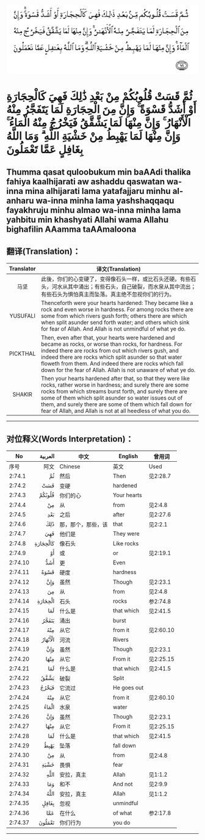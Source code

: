 ![002:074](images/002_074.gif)

#  ثُمَّ قَسَتْ قُلُوبُكُمْ مِنْ بَعْدِ ذَٰلِكَ فَهِيَ كَالْحِجَارَةِ أَوْ أَشَدُّ قَسْوَةً ۚ وَإِنَّ مِنَ الْحِجَارَةِ لَمَا يَتَفَجَّرُ مِنْهُ الْأَنْهَارُ ۚ وَإِنَّ مِنْهَا لَمَا يَشَّقَّقُ فَيَخْرُجُ مِنْهُ الْمَاءُ ۚ وَإِنَّ مِنْهَا لَمَا يَهْبِطُ مِنْ خَشْيَةِ اللَّهِ ۗ وَمَا اللَّهُ بِغَافِلٍ عَمَّا تَعْمَلُونَ 

## Thumma qasat quloobukum min baAAdi thalika fahiya kaalhijarati aw ashaddu qaswatan wa-inna mina alhijarati lama yatafajjaru minhu al-anharu wa-inna minha lama yashshaqqaqu fayakhruju minhu almao wa-inna minha lama yahbitu min khashyati Allahi wama Allahu bighafilin AAamma taAAmaloona

## 翻译(Translation)：

| Translator | 译文(Translation)                                            |
|:----------:| ------------------------------------------------------------ |
| 马坚       | 此後，你们的心变硬了，变得像石头一样，或比石头还硬。有些石头，河水从其中涌出；有些石头，自己破裂，而水泉从其中流出；有些石头为惧怕真主而坠落。真主绝不忽视你们的行为。 |
| YUSUFALI   | Thenceforth were your hearts hardened: They became like a rock and even worse in hardness. For among rocks there are some from which rivers gush forth; others there are which when split asunder send forth water; and others which sink for fear of Allah. And Allah is not unmindful of what ye do. |
| PICKTHAL   | Then, even after that, your hearts were hardened and became as rocks, or worse than rocks, for hardness. For indeed there are rocks from out which rivers gush, and indeed there are rocks which split asunder so that water floweth from them. And indeed there are rocks which fall down for the fear of Allah. Allah is not unaware of what ye do. |
| SHAKIR     | Then your hearts hardened after that, so that they were like rocks, rather worse in hardness; and surely there are some rocks from which streams burst forth, and surely there are some of them which split asunder so water issues out of them, and surely there are some of them which fall down for fear of Allah, and Allah is not at all heedless of what you do. |

---

## 对位释义(Words Interpretation)：

| No      |  العربية | 中文               | English     | 曾用词    |
| ------- | -------: | ------------------ | ----------- | --------- |
| 序号    |     阿文 | Chinese            | 英文        | Used      |
| 2:74.1  |       ثُمَّ | 然后               | Then        | 见2:28.7  |
| 2:74.2  |      قَسَتْ | 变硬               | hardened    |           |
| 2:74.3  |   قُلُوبُكُمْ | 你们的心           | Your hearts |           |
| 2:74.4  |       مِنْ | 从                 | from        | 见2:4.8   |
| 2:74.5  |      بَعْدِ | 之后               | after       | 见2:27.6  |
| 2:74.6  |      ذَٰلِكَ | 那，那个，那些，该 | that        | 见2:2.1   |
| 2:74.7  |      فَهِيَ | 他们是             | They were   |           |
| 2:74.8  | كَالْحِجَارَةِ | 像石头             | Like rocks  |           |
| 2:74.9  |       أَوْ | 或                 | or          | 见2:19.1  |
| 2:74.10 |      أَشَدُّ | 更                 | Even        |           |
| 2:74.11 |     قَسْوَةً | 硬度               | hardness    |           |
| 2:74.12 |      وَإِنَّ | 虽然               | Though      | 见2:23.1  |
| 2:74.13 |       مِنَ | 从                 | from        | 见2:4.8   |
| 2:74.14 |  الْحِجَارَةِ | 石头               | rocks       | 参2:74.8  |
| 2:74.15 |      لَمَا | 什么是             | that which  | 见2:41.5  |
| 2:74.16 |    يَتَفَجَّرُ | 涌出               | burst       |           |
| 2:74.17 |      مِنْهُ | 从它               | from it     | 见2:60.10 |
| 2:74.18 |  الْأَنْهَارُ | 河流               | Rivers      |           |
| 2:74.19 |      وَإِنَّ | 虽然               | Though      | 见2:23.1  |
| 2:74.20 |     مِنْهَا | 从它               | From it     | 见2:25.15 |
| 2:74.21 |      لَمَا | 什么是             | that which  | 见2:41.5  |
| 2:74.22 |     يَشَّقَّقُ | 破裂               | Split       |           |
| 2:74.23 |    فَيَخْرُجُ | 它流过             | He goes out |           |
| 2:74.24 |      مِنْهُ | 从它               | from it     | 见2:60.10 |
| 2:74.25 |    الْمَاءُ | 水泉               | water       |           |
| 2:74.26 |      وَإِنَّ | 虽然               | Though      | 见2:23.1  |
| 2:74.27 |     مِنْهَا | 从它               | From it     | 见2:25.15 |
| 2:74.28 |      لَمَا | 什么是             | that which  | 见2:41.5  |
| 2:74.29 |     يَهْبِطُ | 坠落               | fall down   |           |
| 2:74.30 |       مِنْ | 从                 | from        | 见2:4.8   |
| 2:74.31 |     خَشْيَةِ | 畏惧               | fear        |           |
| 2:74.32 |     اللَّهِ | 安拉，真主         | Allah       | 见1:1.2   |
| 2:74.33 |      وَمَا | 和不               | And not     | 见2:9.9   |
| 2:74.34 |     اللَّهُ | 安拉，真主         | Allah       | 见1:1.2   |
| 2:74.35 |    بِغَافِلٍ | 忽视               | unmindful   |           |
| 2:74.36 |      عَمَّا | 在什么             | of what     | 参2:17.8  |
| 2:74.37 |   تَعْمَلُونَ | 你们行为           | you do      |           |

---
